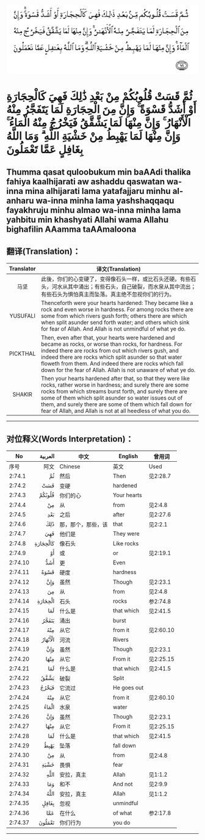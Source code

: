 ![002:074](images/002_074.gif)

#  ثُمَّ قَسَتْ قُلُوبُكُمْ مِنْ بَعْدِ ذَٰلِكَ فَهِيَ كَالْحِجَارَةِ أَوْ أَشَدُّ قَسْوَةً ۚ وَإِنَّ مِنَ الْحِجَارَةِ لَمَا يَتَفَجَّرُ مِنْهُ الْأَنْهَارُ ۚ وَإِنَّ مِنْهَا لَمَا يَشَّقَّقُ فَيَخْرُجُ مِنْهُ الْمَاءُ ۚ وَإِنَّ مِنْهَا لَمَا يَهْبِطُ مِنْ خَشْيَةِ اللَّهِ ۗ وَمَا اللَّهُ بِغَافِلٍ عَمَّا تَعْمَلُونَ 

## Thumma qasat quloobukum min baAAdi thalika fahiya kaalhijarati aw ashaddu qaswatan wa-inna mina alhijarati lama yatafajjaru minhu al-anharu wa-inna minha lama yashshaqqaqu fayakhruju minhu almao wa-inna minha lama yahbitu min khashyati Allahi wama Allahu bighafilin AAamma taAAmaloona

## 翻译(Translation)：

| Translator | 译文(Translation)                                            |
|:----------:| ------------------------------------------------------------ |
| 马坚       | 此後，你们的心变硬了，变得像石头一样，或比石头还硬。有些石头，河水从其中涌出；有些石头，自己破裂，而水泉从其中流出；有些石头为惧怕真主而坠落。真主绝不忽视你们的行为。 |
| YUSUFALI   | Thenceforth were your hearts hardened: They became like a rock and even worse in hardness. For among rocks there are some from which rivers gush forth; others there are which when split asunder send forth water; and others which sink for fear of Allah. And Allah is not unmindful of what ye do. |
| PICKTHAL   | Then, even after that, your hearts were hardened and became as rocks, or worse than rocks, for hardness. For indeed there are rocks from out which rivers gush, and indeed there are rocks which split asunder so that water floweth from them. And indeed there are rocks which fall down for the fear of Allah. Allah is not unaware of what ye do. |
| SHAKIR     | Then your hearts hardened after that, so that they were like rocks, rather worse in hardness; and surely there are some rocks from which streams burst forth, and surely there are some of them which split asunder so water issues out of them, and surely there are some of them which fall down for fear of Allah, and Allah is not at all heedless of what you do. |

---

## 对位释义(Words Interpretation)：

| No      |  العربية | 中文               | English     | 曾用词    |
| ------- | -------: | ------------------ | ----------- | --------- |
| 序号    |     阿文 | Chinese            | 英文        | Used      |
| 2:74.1  |       ثُمَّ | 然后               | Then        | 见2:28.7  |
| 2:74.2  |      قَسَتْ | 变硬               | hardened    |           |
| 2:74.3  |   قُلُوبُكُمْ | 你们的心           | Your hearts |           |
| 2:74.4  |       مِنْ | 从                 | from        | 见2:4.8   |
| 2:74.5  |      بَعْدِ | 之后               | after       | 见2:27.6  |
| 2:74.6  |      ذَٰلِكَ | 那，那个，那些，该 | that        | 见2:2.1   |
| 2:74.7  |      فَهِيَ | 他们是             | They were   |           |
| 2:74.8  | كَالْحِجَارَةِ | 像石头             | Like rocks  |           |
| 2:74.9  |       أَوْ | 或                 | or          | 见2:19.1  |
| 2:74.10 |      أَشَدُّ | 更                 | Even        |           |
| 2:74.11 |     قَسْوَةً | 硬度               | hardness    |           |
| 2:74.12 |      وَإِنَّ | 虽然               | Though      | 见2:23.1  |
| 2:74.13 |       مِنَ | 从                 | from        | 见2:4.8   |
| 2:74.14 |  الْحِجَارَةِ | 石头               | rocks       | 参2:74.8  |
| 2:74.15 |      لَمَا | 什么是             | that which  | 见2:41.5  |
| 2:74.16 |    يَتَفَجَّرُ | 涌出               | burst       |           |
| 2:74.17 |      مِنْهُ | 从它               | from it     | 见2:60.10 |
| 2:74.18 |  الْأَنْهَارُ | 河流               | Rivers      |           |
| 2:74.19 |      وَإِنَّ | 虽然               | Though      | 见2:23.1  |
| 2:74.20 |     مِنْهَا | 从它               | From it     | 见2:25.15 |
| 2:74.21 |      لَمَا | 什么是             | that which  | 见2:41.5  |
| 2:74.22 |     يَشَّقَّقُ | 破裂               | Split       |           |
| 2:74.23 |    فَيَخْرُجُ | 它流过             | He goes out |           |
| 2:74.24 |      مِنْهُ | 从它               | from it     | 见2:60.10 |
| 2:74.25 |    الْمَاءُ | 水泉               | water       |           |
| 2:74.26 |      وَإِنَّ | 虽然               | Though      | 见2:23.1  |
| 2:74.27 |     مِنْهَا | 从它               | From it     | 见2:25.15 |
| 2:74.28 |      لَمَا | 什么是             | that which  | 见2:41.5  |
| 2:74.29 |     يَهْبِطُ | 坠落               | fall down   |           |
| 2:74.30 |       مِنْ | 从                 | from        | 见2:4.8   |
| 2:74.31 |     خَشْيَةِ | 畏惧               | fear        |           |
| 2:74.32 |     اللَّهِ | 安拉，真主         | Allah       | 见1:1.2   |
| 2:74.33 |      وَمَا | 和不               | And not     | 见2:9.9   |
| 2:74.34 |     اللَّهُ | 安拉，真主         | Allah       | 见1:1.2   |
| 2:74.35 |    بِغَافِلٍ | 忽视               | unmindful   |           |
| 2:74.36 |      عَمَّا | 在什么             | of what     | 参2:17.8  |
| 2:74.37 |   تَعْمَلُونَ | 你们行为           | you do      |           |

---
